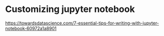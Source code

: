 # Customizing jupyter notebook

https://towardsdatascience.com/7-essential-tips-for-writing-with-jupyter-notebook-60972a1a8901
